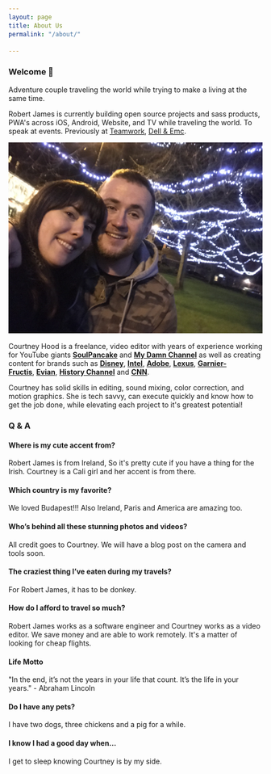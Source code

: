 ```yaml
---
layout: page
title: About Us
permalink: "/about/"

---
```

### Welcome 👋

Adventure couple traveling the world while trying to make a living at the same time.

Robert James is currently building open source projects and sass products, PWA's across iOS, Android, Website, and TV while traveling the world. To speak at events. Previously at [Teamwork](https://www.teamwork.com/ "Fill"), [Dell & Emc](https://www.emc.com/ "Fill").

![Courtney and Robert James](/assets/album/us/IMG_1097.jpg "Courtney and Robert James")  
  
Courtney Hood is a freelance, video editor with years of experience working for YouTube giants [**SoulPancake**](http://soulpancake.com/) and [**My Damn Channel**](http://www.mydamnchannel.com/) as well as creating content for brands such as [**Disney**](http://www.disney.com/), [**Intel**](https://www.intel.com/content/www/us/en/homepage.html), [**Adobe**](http://www.adobe.com/), [**Lexus**](http://www.lexus.com/), [**Garnier-Fructis**](http://www.garnierusa.com/products/haircare.aspx), [**Evian**](http://www.evian.com/en_us/), [**History Channel**](http://www.history.com/) and [**CNN**](http://www.cnn.com/).  
  
Courtney has solid skills in editing, sound mixing, color correction, and motion graphics. She is tech savvy, can execute quickly and know how to get the job done, while elevating each project to it's greatest potential!

### Q & A

#### Where is my cute accent from?

Robert James is from Ireland, So it's pretty cute if you have a thing for the Irish. Courtney is a Cali girl and her accent is from there.

#### Which country is my favorite?

We loved Budapest!!! Also Ireland, Paris and America are amazing too.

#### Who’s behind all these stunning photos and videos?

All credit goes to Courtney. We will have a blog post on the camera and tools soon.

#### The craziest thing I’ve eaten during my travels?

For Robert James, it has to be donkey.

#### How do I afford to travel so much?

Robert James works as a software engineer and Courtney works as a video editor. We save money and are able to work remotely. It's a matter of looking for cheap flights.

#### Life Motto

"In the end, it’s not the years in your life that count. It’s the life in your years."  - Abraham Lincoln

#### Do I have any pets?

I have two dogs, three chickens and a pig for a while.

#### I know I had a good day when…

I get to sleep knowing Courtney is by my side.